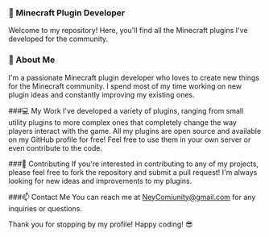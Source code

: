 <h3> 🚀 Minecraft Plugin Developer </h3>
Welcome to my repository! Here, you'll find all the Minecraft plugins I've developed for the community.

<h3> 🧐 About Me </h3>
I'm a passionate Minecraft plugin developer who loves to create new things for the Minecraft community. I spend most of my time working on new plugin ideas and constantly improving my existing ones.

###💻 My Work 
I've developed a variety of plugins, ranging from small utility plugins to more complex ones that completely change the way players interact with the game. All my plugins are open source and available on my GitHub profile for free! Feel free to use them in your own server or even contribute to the code.

###🤝 Contributing
If you're interested in contributing to any of my projects, please feel free to fork the repository and submit a pull request! I'm always looking for new ideas and improvements to my plugins.

###📫 Contact Me
You can reach me at NeyComiunity@gmail.com for any inquiries or questions. 

Thank you for stopping by my profile! Happy coding! 😎
